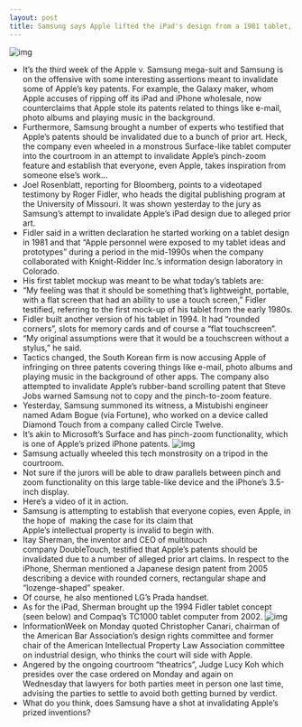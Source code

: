 ```yaml
---
layout: post
title: Samsung says Apple lifted the iPad's design from a 1981 tablet, other prior art claims
---
```

![img](http://media.idownloadblog.com/wp-content/uploads/2011/07/one-finger-on-ipad-display-e1311731613180.jpeg)
* It’s the third week of the Apple v. Samsung mega-suit and Samsung is on the offensive with some interesting assertions meant to invalidate some of Apple’s key patents. For example, the Galaxy maker, whom Apple accuses of ripping off its iPad and iPhone wholesale, now counterclaims that Apple stole its patents related to things like e-mail, photo albums and playing music in the background.
* Furthermore, Samsung brought a number of experts who testified that Apple’s patents should be invalidated due to a bunch of prior art. Heck, the company even wheeled in a monstrous Surface-like tablet computer into the courtroom in an attempt to invalidate Apple’s pinch-zoom feature and establish that everyone, even Apple, takes inspiration from someone else’s work…
* Joel Rosenblatt, reporting for Bloomberg, points to a videotaped testimony by Roger Fidler, who heads the digital publishing program at the University of Missouri. It was shown yesterday to the jury as Samsung’s attempt to invalidate Apple’s iPad design due to alleged prior art.
* Fidler said in a written declaration he started working on a tablet design in 1981 and that “Apple personnel were exposed to my tablet ideas and prototypes” during a period in the mid-1990s when the company collaborated with Knight-Ridder Inc.’s information design laboratory in Colorado.
* His first tablet mockup was meant to be what today’s tablets are:
* “My feeling was that it should be something that’s lightweight, portable, with a flat screen that had an ability to use a touch screen,” Fidler testified, referring to the first mock-up of his tablet from the early 1980s.
* Fidler built another version of his tablet in 1994. It had “rounded corners”, slots for memory cards and of course a “flat touchscreen”.
* “My original assumptions were that it would be a touchscreen without a stylus,” he said.
* Tactics changed, the South Korean firm is now accusing Apple of infringing on three patents covering things like e-mail, photo albums and playing music in the background of other apps. The company also attempted to invalidate Apple’s rubber-band scrolling patent that Steve Jobs warned Samsung not to copy and the pinch-to-zoom feature.
* Yesterday, Samsung summoned its witness, a Mistubishi engineer named Adam Bogue (via Fortune), who worked on a device called Diamond Touch from a company called Circle Twelve.
* It’s akin to Microsoft’s Surface and has pinch-zoom functionality, which is one of Apple’s prized iPhone patents.
![img](http://media.idownloadblog.com/wp-content/uploads/2012/08/Mitsubishi-Diamond-Touch.jpeg)
* Samsung actually wheeled this tech monstrosity on a tripod in the courtroom.
* Not sure if the jurors will be able to draw parallels between pinch and zoom functionality on this large table-like device and the iPhone’s 3.5-inch display.
* Here’s a video of it in action.
* Samsung is attempting to establish that everyone copies, even Apple, in the hope of  making the case for its claim that Apple’s intellectual property is invalid to begin with.
* Itay Sherman, the inventor and CEO of multitouch company DoubleTouch, testified that Apple’s patents should be invalidated due to a number of alleged prior art claims. In respect to the iPhone, Sherman mentioned a Japanese design patent from 2005 describing a device with rounded corners, rectangular shape and “lozenge-shaped” speaker.
* Of course, he also mentioned LG’s Prada handset.
* As for the iPad, Sherman brought up the 1994 Fidler tablet concept (seen below) and Compaq’s TC1000 tablet computer from 2002.
![img](http://media.idownloadblog.com/wp-content/uploads/2012/08/Fidler-tablet-concept.jpg)
* InformationWeek on Monday quoted Christopher Canari, chairman of the American Bar Association’s design rights committee and former chair of the American Intellectual Property Law Association committee on industrial design, who thinks the court will side with Apple.
* Angered by the ongoing courtroom “theatrics”, Judge Lucy Koh which presides over the case ordered on Monday and again on Wednesday that lawyers for both parties meet in person one last time, advising the parties to settle to avoid both getting burned by verdict.
* What do you think, does Samsung have a shot at invalidating Apple’s prized inventions?

